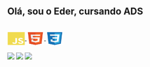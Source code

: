## Olá, sou o Eder, cursando ADS
<div align="center">
  <a href="https://github.com/edersoliveira">
</div>
<div style="display: inline_block"><br>
  <img align="center" alt="EO-Js" height="30" width="40" src="https://raw.githubusercontent.com/devicons/devicon/master/icons/javascript/javascript-plain.svg">
  <img align="center" alt="EO-HTML" height="30" width="40" src="https://raw.githubusercontent.com/devicons/devicon/master/icons/html5/html5-original.svg">
  <img align="center" alt="EO-CSS" height="30" width="40" src="https://raw.githubusercontent.com/devicons/devicon/master/icons/css3/css3-original.svg">
</div>
<br>   
<div> 
 <a href="https://instagram.com/edersoliveira01" target="_blank"><img src="https://img.shields.io/badge/-Instagram-%23E4405F?style=for-the-badge&logo=instagram&logoColor=white" target="_blank"></a>
 <a href="https://www.linkedin.com/in/edersoliveira" target="_blank"><img src="https://img.shields.io/badge/-LinkedIn-%230077B5?style=for-the-badge&logo=linkedin&logoColor=white" target="_blank"></a> 
 <a href="https://www.facebook.com/ederoliveira08" target="_blank"><img src="https://img.shields.io/badge/Facebook-1877F2?style=for-the-badge&logo=facebook&logoColor=white" target"=_blank"></a>
 
</div>
